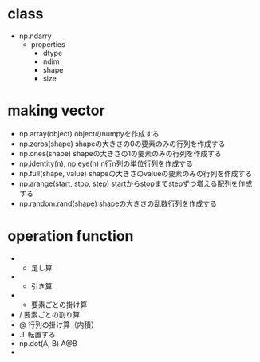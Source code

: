 # class
- np.ndarry
    - properties
        - dtype
        - ndim
        - shape
        - size
# making vector
- np.array(object)
    objectのnumpyを作成する
- np.zeros(shape)
    shapeの大きさの0の要素のみの行列を作成する
- np.ones(shape)
    shapeの大きさの1の要素のみの行列を作成する
- np.identity(n), np.eye(n)
    n行n列の単位行列を作成する
- np.full(shape, value)
    shapeの大きさのvalueの要素のみの行列を作成する
- np.arange(start, stop, step)
    startからstopまでstepずつ増える配列を作成する
- np.random.rand(shape)
    shapeの大きさの乱数行列を作成する
# operation function
- +
    足し算
- -
    引き算
- *
    要素ごとの掛け算
- /
    要素ごとの割り算
- @
    行列の掛け算（内積）
- .T
    転置する
- np.dot(A, B)
    A@B
- 
